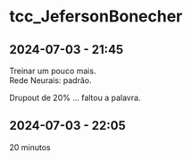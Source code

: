 # tcc_JefersonBonecher

## 2024-07-03 - 21:45

Treinar um pouco mais.  
Rede Neurais: padrão.  

Drupout de 20% ... faltou a palavra.  

## 2024-07-03 - 22:05

20 minutos  
